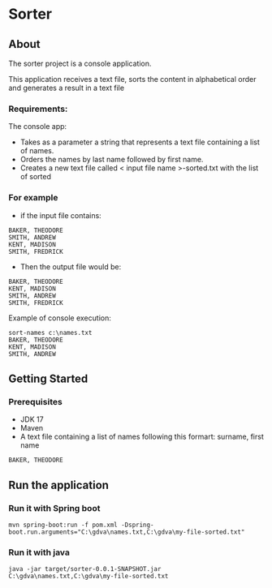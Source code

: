 # Sorter

## About
The sorter project is a console application. 

This application receives a text file, sorts the content in alphabetical order and generates a result in a text file


### Requirements:
The console app:
* Takes as a parameter a string that represents a text file containing a list of names.
* Orders the names by last name followed by first name.
* Creates a new text file called < input file name >-sorted.txt with the list of sorted

### For example
* if the input file contains:
```
BAKER, THEODORE
SMITH, ANDREW
KENT, MADISON
SMITH, FREDRICK
```

* Then the output file would be:
```
BAKER, THEODORE
KENT, MADISON
SMITH, ANDREW
SMITH, FREDRICK
```
Example of console execution:
```
sort-names c:\names.txt
BAKER, THEODORE
KENT, MADISON
SMITH, ANDREW
```
## Getting Started

### Prerequisites

* JDK 17
* Maven
* A text file containing a list of names following this formart: surname, first name
 ```
 BAKER, THEODORE
 ```
## Run the application

### Run it with Spring boot

 ```
 mvn spring-boot:run -f pom.xml -Dspring-boot.run.arguments="C:\gdva\names.txt,C:\gdva\my-file-sorted.txt"
 ```

### Run it with java

 ```
 java -jar target/sorter-0.0.1-SNAPSHOT.jar C:\gdva\names.txt,C:\gdva\my-file-sorted.txt
 ```

